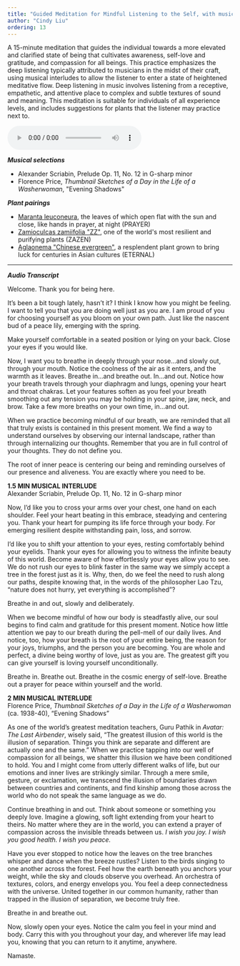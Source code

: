 ```yaml
---
title: "Guided Meditation for Mindful Listening to the Self, with musical vignettes and suggested plant pairings"
author: "Cindy Liu"
ordering: 13
---
```


A 15-minute meditation that guides the individual towards a more elevated and clarified state of being that cultivates awareness, self-love and gratitude, and compassion for all beings. This practice emphasizes the deep listening typically attributed to musicians in the midst of their craft, using musical interludes to allow the listener to enter a state of heightened meditative flow. Deep listening in music involves listening from a receptive, empathetic, and attentive place to complex and subtle textures of sound and meaning. This meditation is suitable for individuals of all experience levels, and includes suggestions for plants that the listener may practice next to.

<audio controls src="/assets/zine/z4/Guided Meditation for Mindful Listening to the Self.mp3">
<a href="/assets/zine/z4/Guided Meditation for Mindful Listening to the Self.mp3">Download audio</a>
</audio>

**_Musical selections_**

- Alexander Scriabin, Prelude Op. 11, No. 12 in G-sharp minor
- Florence Price, *Thumbnail Sketches of a Day in the Life of a Washerwoman*, "Evening Shadows"

**_Plant pairings_**

- [Maranta leuconeura](https://www.thespruce.com/grow-maranta-inside-1902647), the leaves of which open flat with the sun and close, like hands in prayer, at night (PRAYER)
- [Zamioculcas zamiifolia "ZZ"](https://www.gardenista.com/posts/everything-you-need-to-know-about-zz-plants-zamioculcas-zamiifolia/), one of the world's most resilient and purifying plants (ZAZEN)
- [Aglaonema "Chinese evergreen"](https://greeneryunlimited.co/blogs/plant-care/aglaonema-care), a resplendent plant grown to bring luck for centuries in Asian cultures (ETERNAL)

---

**_Audio Transcript_**

Welcome. Thank you for being here.

It’s been a bit tough lately, hasn’t it? I think I know how you might be feeling. I want to tell you that you are doing well just as you are. I am proud of you for choosing yourself as you bloom on your own path. Just like the nascent bud of a peace lily, emerging with the spring.

Make yourself comfortable in a seated position or lying on your back. Close your eyes if you would like.

Now, I want you to breathe in deeply through your nose...and slowly out, through your mouth. Notice the coolness of the air as it enters, and the warmth as it leaves. Breathe in...and breathe out. In...and out. Notice how your breath travels through your diaphragm and lungs, opening your heart and throat chakras. Let your features soften as you feel your breath smoothing out any tension you may be holding in your spine, jaw, neck, and brow. Take a few more breaths on your own time, in...and out.

When we practice becoming mindful of our breath, we are reminded that all that truly exists is contained in this present moment. We find a way to understand ourselves by observing our internal landscape, rather than through internalizing our thoughts. Remember that you are in full control of your thoughts. They do not define you.

The root of inner peace is centering our being and reminding ourselves of our presence and aliveness. You are exactly where you need to be.

**1.5 MIN MUSICAL INTERLUDE**\
Alexander Scriabin, Prelude Op. 11, No. 12 in G-sharp minor

Now, I’d like you to cross your arms over your chest, one hand on each shoulder. Feel your heart beating in this embrace, steadying and centering you. Thank your heart for pumping its life force through your body. For emerging resilient despite withstanding pain, loss, and sorrow.

I’d like you to shift your attention to your eyes, resting comfortably behind your eyelids. Thank your eyes for allowing you to witness the infinite beauty of this world. Become aware of how effortlessly your eyes allow you to see. We do not rush our eyes to blink faster in the same way we simply accept a tree in the forest just as it is. Why, then, do we feel the need to rush along our paths, despite knowing that, in the words of the philosopher Lao Tzu, “nature does not hurry, yet everything is accomplished”?

Breathe in and out, slowly and deliberately.

When we become mindful of how our body is steadfastly alive, our soul begins to find calm and gratitude for this present moment. Notice how little attention we pay to our breath during the pell-mell of our daily lives. And notice, too, how your breath is the root of your entire being, the reason for your joys, triumphs, and the person you are becoming. You are whole and perfect, a divine being worthy of love, just as you are. The greatest gift you can give yourself is loving yourself unconditionally.

Breathe in. Breathe out. Breathe in the cosmic energy of self-love. Breathe out a prayer for peace within yourself and the world.

**2 MIN MUSICAL INTERLUDE**\
Florence Price, _Thumbnail Sketches of a Day in the Life of a Washerwoman_ (ca. 1938-40), “Evening Shadows”

As one of the world’s greatest meditation teachers, Guru Pathik in _Avatar: The Last Airbender_, wisely said, “The greatest illusion of this world is the illusion of separation. Things you think are separate and different are actually one and the same.” When we practice tapping into our well of compassion for all beings, we shatter this illusion we have been conditioned to hold. You and I might come from utterly different walks of life, but our emotions and inner lives are strikingly similar. Through a mere smile, gesture, or exclamation, we transcend the illusion of boundaries drawn between countries and continents, and find kinship among those across the world who do not speak the same language as we do.

Continue breathing in and out. Think about someone or something you deeply love. Imagine a glowing, soft light extending from your heart to theirs. No matter where they are in the world, you can extend a prayer of compassion across the invisible threads between us. _I wish you joy. I wish you good health. I wish you peace._

Have you ever stopped to notice how the leaves on the tree branches whisper and dance when the breeze rustles? Listen to the birds singing to one another across the forest. Feel how the earth beneath you anchors your weight, while the sky and clouds observe you overhead. An orchestra of textures, colors, and energy envelops you. You feel a deep connectedness with the universe. United together in our common humanity, rather than trapped in the illusion of separation, we become truly free.

Breathe in and breathe out.

Now, slowly open your eyes. Notice the calm you feel in your mind and body. Carry this with you throughout your day, and wherever life may lead you, knowing that you can return to it anytime, anywhere.

Namaste.
